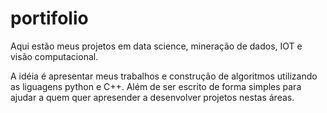 # portifolio
Aqui estão meus projetos em data science, mineração de dados, IOT e visão computacional.

A idéia é apresentar meus trabalhos e construção de algoritmos utilizando as liguagens python e C++. Além de ser escrito de forma simples para ajudar a quem quer apresender a desenvolver projetos nestas áreas.
